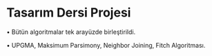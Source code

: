 # Tasarım Dersi Projesi

• Bütün algoritmalar tek arayüzde birleştirildi.


• UPGMA, Maksimum Parsimony, Neighbor Joining, Fitch Algoritması.

